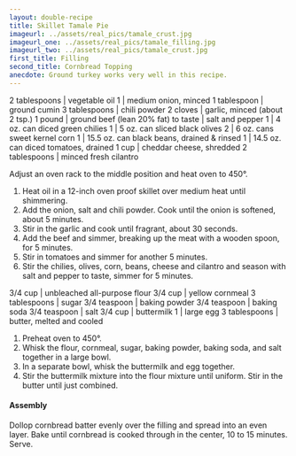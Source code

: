 ```yaml
---
layout: double-recipe
title: Skillet Tamale Pie
imageurl: ../assets/real_pics/tamale_crust.jpg
imageurl_one: ../assets/real_pics/tamale_filling.jpg
imageurl_two: ../assets/real_pics/tamale_crust.jpg
first_title: Filling
second_title: Cornbread Topping
anecdote: Ground turkey works very well in this recipe.
---
```

<!-- Ingredients -->

2 tablespoons | vegetable oil
1 | medium onion, minced
1 tablespoon | ground cumin
3 tablespoons | chili powder
2 cloves | garlic, minced (about 2 tsp.)
1 pound | ground beef (lean 20% fat)
to taste | salt and pepper
1 | 4 oz. can diced green chilies
1 | 5 oz. can sliced black olives
2 | 6 oz. cans sweet kernel corn
1 | 15.5 oz. can black beans, drained & rinsed
1 | 14.5 oz. can diced tomatoes, drained
1 cup | cheddar cheese, shredded
2 tablespoons | minced fresh cilantro

<!-- split -->
<!-- Steps -->
Adjust an oven rack to the middle position and heat oven to 450°.
1. Heat oil in a 12-inch oven proof skillet over medium heat until shimmering.
2. Add the onion, salt and chili powder. Cook until the onion is softened, about 5 minutes.
3. Stir in the garlic and cook until fragrant, about 30 seconds.
4. Add the beef and simmer, breaking up the meat with a wooden spoon, for 5 minutes. 
5. Stir in tomatoes and simmer for another 5 minutes.
6. Stir the chilies, olives, corn, beans, cheese and cilantro and season with salt and pepper to taste, simmer for 5 minutes.
<!-- recipe split -->
<!-- Ingredients -->

3/4 cup | unbleached all-purpose flour
3/4 cup | yellow cornmeal
3 tablespoons | sugar
3/4 teaspoon | baking powder
3/4 teaspoon | baking soda
3/4 teaspoon | salt
3/4 cup | buttermilk
1 | large egg
3 tablespoons | butter, melted and cooled

<!-- split -->
1. Preheat oven to 450°.
1. Whisk the flour, cornmeal, sugar, baking powder, baking soda, and salt together in a large bowl.
2. In a separate bowl, whisk the buttermilk and egg together.
3. Stir the buttermilk mixture into the flour mixture until uniform. Stir in the butter until just combined.
<h4>Assembly</h4>
Dollop cornbread batter evenly over the filling and spread into an even layer. Bake until cornbread is cooked through in the center, 10 to 15 minutes. Serve.
